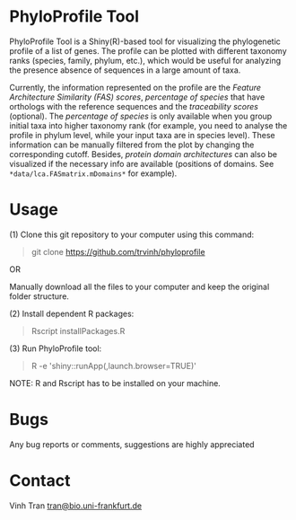 # PhyloProfile Tool

PhyloProfile Tool is a Shiny(R)-based tool for visualizing the phylogenetic profile of a list of genes.
The profile can be plotted with different taxonomy ranks (species, family, phylum, etc.), which would be useful for analyzing the presence absence of sequences in a large amount of taxa.

Currently, the information represented on the profile are the *Feature Architecture Similarity (FAS) scores*, *percentage of species* that have orthologs with the reference sequences and the *traceability scores* (optional). The *percentage of species* is only available when you group initial taxa into higher taxonomy rank (for example, you need to analyse the profile in phylum level, while your input taxa are in species level). These information can be manually filtered from the plot by changing the corresponding cutoff. Besides, *protein domain architectures* can also be visualized if the necessary info are available (positions of domains. See `*data/lca.FASmatrix.mDomains*` for example).

# Usage
(1) Clone this git repository to your computer using this command:

>git clone https://github.com/trvinh/phyloprofile

OR

Manually download all the files to your computer and keep the original folder structure.

(2) Install dependent R packages:

>Rscript installPackages.R

(3) Run PhyloProfile tool:

>R -e 'shiny::runApp(,launch.browser=TRUE)'

NOTE: R and Rscript has to be installed on your machine.

# Bugs
Any bug reports or comments, suggestions are highly appreciated

# Contact
Vinh Tran
tran@bio.uni-frankfurt.de
